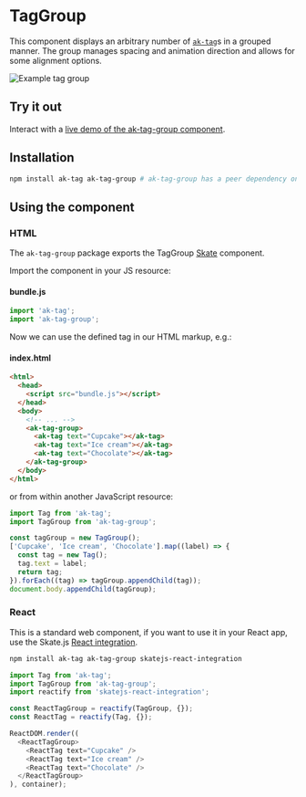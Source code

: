# TagGroup


This component displays an arbitrary number of [`ak-tag`](https://www.npmjs.com/package/ak-tag)s
in a grouped manner.
The group manages spacing and animation direction and allows for some alignment options.

![Example tag group](https://bytebucket.org/atlassian/atlaskit/raw/master/packages/ak-tag-group/docs/animation.gif)

## Try it out

Interact with a [live demo of the ak-tag-group component](https://aui-cdn.atlassian.com/atlaskit/stories/ak-tag-group/2.0.1/).

## Installation

```sh
npm install ak-tag ak-tag-group # ak-tag-group has a peer dependency on ak-tag
```

## Using the component

### HTML

The `ak-tag-group` package exports the TagGroup [Skate](https://github.com/skatejs/skatejs) component.

Import the component in your JS resource:

#### bundle.js

```js
import 'ak-tag';
import 'ak-tag-group';
```

Now we can use the defined tag in our HTML markup, e.g.:

#### index.html

```html
<html>
  <head>
    <script src="bundle.js"></script>
  </head>
  <body>
    <!-- ... -->
    <ak-tag-group>
      <ak-tag text="Cupcake"></ak-tag>
      <ak-tag text="Ice cream"></ak-tag>
      <ak-tag text="Chocolate"></ak-tag>
    </ak-tag-group>
  </body>
</html>
```

or from within another JavaScript resource:

```js
import Tag from 'ak-tag';
import TagGroup from 'ak-tag-group';

const tagGroup = new TagGroup();
['Cupcake', 'Ice cream', 'Chocolate'].map((label) => {
  const tag = new Tag();
  tag.text = label;
  return tag;
}).forEach((tag) => tagGroup.appendChild(tag));
document.body.appendChild(tagGroup);
```

### React

This is a standard web component, if you want to use it in your React app, use the Skate.js [React integration](https://github.com/webcomponents/react-integration).

```sh
npm install ak-tag ak-tag-group skatejs-react-integration
```

```js
import Tag from 'ak-tag';
import TagGroup from 'ak-tag-group';
import reactify from 'skatejs-react-integration';

const ReactTagGroup = reactify(TagGroup, {});
const ReactTag = reactify(Tag, {});

ReactDOM.render((
  <ReactTagGroup>
    <ReactTag text="Cupcake" />
    <ReactTag text="Ice cream" />
    <ReactTag text="Chocolate" />
  </ReactTagGroup>
), container);
```
